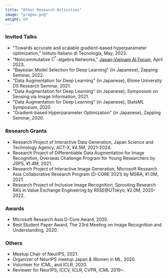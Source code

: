 ```yaml
---
title: "Other Research Activities"
image: "prague.png"
weight: 60
---
```


### Invited Talks

* "Towards accurate and scalable gradient-based hyperparameter optimization," Istituto Italiano di Tecnologia, May, 2023.
* "Noncommutative $C^*$-algebra Networks," [Japan-Vietnam AI Forum](https://viasm.edu.vn/en/hdkh/jvaif), April 2023.
* "Bayesian Model Selection for Deep Learning" (in Japanese), Zapping Seminar, 2022.
* "Data Augmentation for Deep Learning" (in Japanese), Ehime University DS Research Seminar, 2021.
* "Data Augmentation for Deep Learning" (in Japanese), Symposium on Sensing via Image Information, 2021.
* "Data Augmentation for Deep Learning" (in Japanese), StatsML Symposium, 2020.
* "Gradient-based Hyperparameter Optimization" (in Japanese), Zapping Seminar, 2020.

### Research Grants

* Research Project of Interactive Data Generation, Japan Science and Technology Agency, ACT-X, ¥4.5M, 2021-2024.
* Research Project of Differentiable Data Augmentation for Image Recognition, Overseas Challenge Program for Young Researchers by JSPS, ¥1.4M, 2021.
* Research Project of Interactive Image Generation, Microsoft Research Asia Collaborative Research Program (D-CORE 2021) by MSRA, ¥1.0M, 2021.
* Research Project of Inclusive Image Recognition, Sprouting Research RA’s in Value Exchange Engineering by RIISE@UTokyo, ¥2.0M, 2020-2022.

### Awards

* Microsoft Research Asia D-Core Award, 2020.
* Best Student Paper Award, The 23rd Meeting on Image Recognition and Understanding, 2020.

### Others

* Meetup Chair of NeurIPS, 2021.
* Organizer of NeurIPS meetup Japan & Women in ML, 2020.
* Volunteer for ICML, and ICLR, 2020.
* Reviewer for NeurIPS, ICCV, ICLR, CVPR, ICML 2019~.